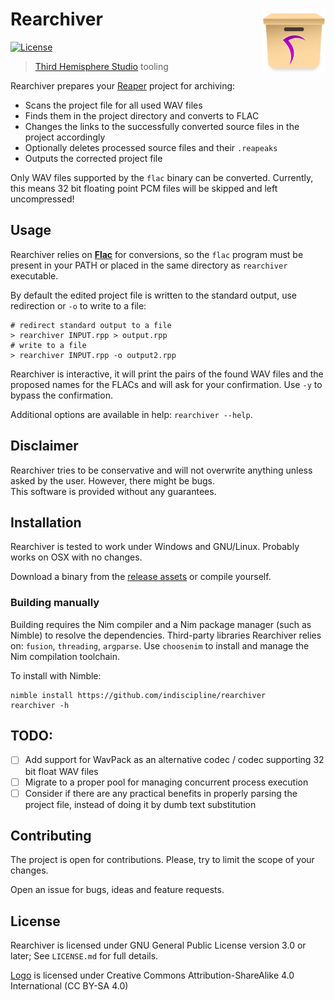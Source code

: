 # Rearchiver <img src="rearchiver.svg" align="right" alt="Rearchiver logo" width="20%"/>
[![License](https://img.shields.io/badge/license-GPLv3-blue.svg)](https://github.com/indiscipline/rearchiver/blob/master/LICENSE.md)
> [Third Hemisphere Studio](https://thirdhemisphere.studio) tooling

Rearchiver prepares your [Reaper](https://reaper.fm) project for archiving:

- Scans the project file for all used WAV files
- Finds them in the project directory and converts to FLAC
- Changes the links to the successfully converted source files in the project accordingly
- Optionally deletes processed source files and their `.reapeaks`
- Outputs the corrected project file

Only WAV files supported by the `flac` binary can be converted. Currently, this means 32 bit floating point PCM files will be skipped and left uncompressed!

## Usage
Rearchiver relies on **[Flac](https://xiph.org/flac/download.html)** for conversions,
so the `flac` program must be present in your PATH or placed in the same directory as `rearchiver` executable.

By default the edited project file is written to the standard output, use redirection or `-o` to write to a file:

```
# redirect standard output to a file
> rearchiver INPUT.rpp > output.rpp
# write to a file
> rearchiver INPUT.rpp -o output2.rpp
```

Rearchiver is interactive, it will print the pairs of the found WAV files and the proposed names for the FLACs and will ask for your confirmation. Use `-y` to bypass the confirmation.

Additional options are available in help: `rearchiver --help`.

## Disclaimer
Rearchiver tries to be conservative and will not overwrite anything unless asked by the user. However, there might be bugs.\
This software is provided without any guarantees.

## Installation
Rearchiver is tested to work under Windows and GNU/Linux. Probably works on OSX with no changes.

Download a binary from the [release assets](https://github.com/indiscipline/rearchiver/releases/latest) or compile yourself.

### Building manually
Building requires the Nim compiler and a Nim package manager (such as Nimble) to resolve the dependencies.
Third-party libraries Rearchiver relies on: `fusion`, `threading`, `argparse`.
Use `choosenim` to install and manage the Nim compilation toolchain.

To install with Nimble:

```
nimble install https://github.com/indiscipline/rearchiver
rearchiver -h
```

## TODO:
- [ ] Add support for WavPack as an alternative codec / codec supporting 32 bit float WAV files
- [ ] Migrate to a proper pool for managing concurrent process execution
- [ ] Consider if there are any practical benefits in properly parsing the project file, instead of doing it by dumb text substitution

## Contributing
The project is open for contributions. Please, try to limit the scope of your changes.

Open an issue for bugs, ideas and feature requests.

## License
Rearchiver is licensed under GNU General Public License version 3.0 or later; See `LICENSE.md` for full details.

[Logo](rearchiver.svg) is licensed under Creative Commons Attribution-ShareAlike 4.0 International (CC BY-SA 4.0)
